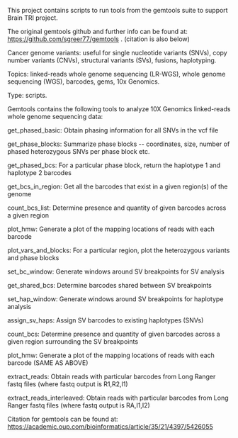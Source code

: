 


This project contains scripts to run tools from the gemtools suite to support Brain TRI project.

The original gemtools github and further info can be found at:
https://github.com/sgreer77/gemtools . (citation is also below)

Cancer genome variants: useful for single nucleotide variants (SNVs), copy number variants (CNVs), structural variants (SVs), fusions, haplotyping. 

Topics: linked-reads whole genome sequencing (LR-WGS), whole genome sequencing (WGS), barcodes, gems, 10x Genomics.

Type: scripts.





Gemtools contains the following tools to analyze 10X Genomics linked-reads whole genome sequencing data:

get_phased_basic: Obtain phasing information for all SNVs in the vcf file

get_phase_blocks: Summarize phase blocks -- coordinates, size, number of phased heterozygous SNVs per phase block etc.

get_phased_bcs: For a particular phase block, return the haplotype 1 and haplotype 2 barcodes

get_bcs_in_region: Get all the barcodes that exist in a given region(s) of the genome

count_bcs_list: Determine presence and quantity of given barcodes across a given region

plot_hmw: Generate a plot of the mapping locations of reads with each barcode

plot_vars_and_blocks: For a particular region, plot the heterozygous variants and phase blocks

set_bc_window: Generate windows around SV breakpoints for SV analysis

get_shared_bcs: Determine barcodes shared between SV breakpoints

set_hap_window: Generate windows around SV breakpoints for haplotype analysis

assign_sv_haps: Assign SV barcodes to existing haplotypes (SNVs)

count_bcs: Determine presence and quantity of given barcodes across a given region surrounding the SV breakpoints

plot_hmw: Generate a plot of the mapping locations of reads with each barcode (SAME AS ABOVE)

extract_reads: Obtain reads with particular barcodes from Long Ranger fastq files (where fastq output is R1,R2,I1)

extract_reads_interleaved: Obtain reads with particular barcodes from Long Ranger fastq files (where fastq output is RA,I1,I2)



Citation for gemtools can be found at: https://academic.oup.com/bioinformatics/article/35/21/4397/5426055






